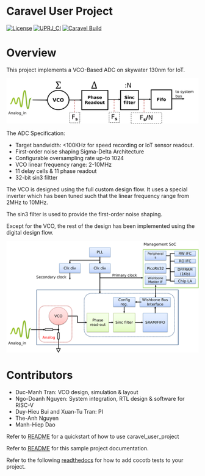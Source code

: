 # Caravel User Project

[![License](https://img.shields.io/badge/License-Apache%202.0-blue.svg)](https://opensource.org/licenses/Apache-2.0) [![UPRJ_CI](https://github.com/duyhieubui/caravel_vco_adc/actions/workflows/user_project_ci.yml/badge.svg)](https://github.com/duyhieubui/caravel_vco_adc/actions/workflows/user_project_ci.yml) [![Caravel Build](https://github.com/duyhieubui/caravel_vco_adc/actions/workflows/caravel_build.yml/badge.svg)](https://github.com/duyhieubui/caravel_vco_adc/actions/workflows/caravel_build.yml)

# Overview

This project implements a VCO-Based ADC on skywater 130nm for IoT.

![VCO-based ADC Block Diagram](./docs/images/vco-adc-arch.png?raw=True "VCO-Based ADC Block Diagram")

The ADC Specification:

- Target bandwidth: <100KHz for speed recording or IoT sensor readout.
- First-order noise shaping Sigma-Delta Architecture
- Configurable oversampling rate up-to 1024
- VCO linear frequency range: 2-10MHz
- 11 delay cells & 11 phase readout
- 32-bit sin3 filtter

The VCO is designed using the full custom design flow. It uses a
special inverter which has been tuned such that the linear frequency
range from 2MHz to 10MHz.

The sin3 filter is used to provide the first-order noise shaping.

Except for the VCO, the rest of the design has been implemented using
the digital design flow.

![System architecture](./docs/images/system-arch.png?raw=True "System Architecture")

# Contributors

- Duc-Manh Tran: VCO design, simulation & layout
- Ngo-Doanh Nguyen: System integration, RTL design & software for RISC-V
- Duy-Hieu Bui and Xuan-Tu Tran: PI
- The-Anh Nguyen
- Manh-Hiep Dao

Refer to [README](docs/source/index.rst#section-quickstart) for a quickstart of how to use caravel_user_project

Refer to [README](docs/source/index.rst) for this sample project documentation. 

Refer to the following [readthedocs](https://caravel-sim-infrastructure.readthedocs.io/en/latest/index.html) for how to add cocotb tests to your project. 